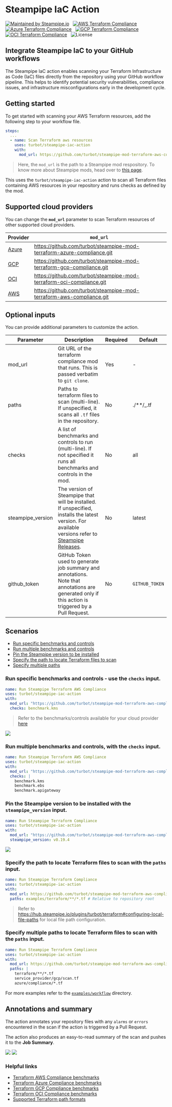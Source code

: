 # Steampipe IaC Action

[![Maintained by Steampipe.io](https://img.shields.io/badge/maintained%20by-steampipe.io-c33)](https://steampipe.io/?utm_source=github&utm_medium=organic_oss&utm_campaign=polygoat) &nbsp;
[![AWS Terraform Compliance](https://img.shields.io/badge/terraform-AWS_Compliance-orange)](https://hub.steampipe.io/mods/turbot/terraform_aws_compliance) &nbsp;
[![Azure Terraform Compliance](https://img.shields.io/badge/terraform-Azure_Compliance-blue)](https://hub.steampipe.io/mods/turbot/terraform_azure_compliance) &nbsp;
[![GCP Terraform Compliance](https://img.shields.io/badge/terraform-GCP_Compliance-blue)](https://hub.steampipe.io/mods/turbot/terraform_gcp_compliance) &nbsp;
[![OCI Terraform Compliance](https://img.shields.io/badge/terraform-OCI_Compliance-red)](https://hub.steampipe.io/mods/turbot/terraform_oci_compliance) &nbsp;
![License](https://img.shields.io/badge/license-Apache-blue) &nbsp;

## Integrate Steampipe IaC to your GitHub workflows

The Steampipe IaC action enables scanning your Terraform Infrastructure as Code (IaC) files directly from the repository using your GitHub workflow pipeline. This helps to identify potential security vulnerabilities, compliance issues, and infrastructure misconfigurations early in the development cycle.

## Getting started

To get started with scanning your AWS Terraform resources, add the following step to your workflow file.

```yaml
steps:
  ...
  - name: Scan Terraform aws resources
    uses: turbot/steampipe-iac-action
    with:
      mod_url: https://github.com/turbot/steampipe-mod-terraform-aws-compliance.git
```

> Here, the `mod_url` is the path to a Steampipe mod respository. To know more about Steampipe mods, head over to [this page](https://steampipe.io/docs/mods/overview#steampipe-mods).

This uses the `turbot/steampipe-iac-action` action to scan all Terraform files containing AWS resources in your repository and runs checks as defined by the mod.

## Supported cloud providers

You can change the **`mod_url`** parameter to scan Terraform resources of other supported cloud providers.

| Provider                                                                 | `mod_url`                                                              |
| ------------------------------------------------------------------------ | ---------------------------------------------------------------------- |
| [Azure](https://hub.steampipe.io/mods/turbot/terraform_azure_compliance) | https://github.com/turbot/steampipe-mod-terraform-azure-compliance.git |
| [GCP](https://hub.steampipe.io/mods/turbot/terraform_gcp_compliance)     | https://github.com/turbot/steampipe-mod-terraform-gcp-compliance.git   |
| [OCI](https://hub.steampipe.io/mods/turbot/terraform_oci_compliance)     | https://github.com/turbot/steampipe-mod-terraform-oci-compliance.git   |
| [AWS](https://hub.steampipe.io/mods/turbot/terraform_aws_compliance)     | https://github.com/turbot/steampipe-mod-terraform-aws-compliance.git   |

## Optional inputs

You can provide additional parameters to customize the action.

| Parameter         | Description                                                                                                                                                                                       | Required | Default        |
| ----------------- | ------------------------------------------------------------------------------------------------------------------------------------------------------------------------------------------------- | -------- | -------------- |
| mod_url           | Git URL of the terraform compliance mod that runs. This is passed verbatim to `git clone`.                                                                                                        | Yes      | -              |
| paths             | Paths to terraform files to scan (multi-line). If unspecified, it scans all `.tf` files in the repository.                                                                                        | No       | ./\*\*/\_.tf   |
| checks            | A list of benchmarks and controls to run (multi-line). If not specified it runs all benchmarks and controls in the mod.                                                                           | No       | all            |
| steampipe_version | The version of Steampipe that will be installed. If unspecified, installs the latest version. For available versions refer to [Steampipe Releases](https://github.com/turbot/steampipe/releases). | No       | latest         |
| github_token      | GitHub Token used to generate job summary and annotations. Note that annotations are generated only if this action is triggered by a Pull Request.                                                | No       | `GITHUB_TOKEN` |

## Scenarios

- [Run specific benchmarks and controls](#run-specific-benchmarks-and-controls-include-the-checks-input)
- [Run multiple benchmarks and controls](#run-multiple-benchmarks-and-controls-with-the-checks-input)
- [Pin the Steampipe version to be installed](#pin-the-steampipe-version-to-be-installed-with-the-steampipe_version-input)
- [Specify the path to locate Terraform files to scan](#specify-the-terraform-files-to-scan-with-the-paths-input)
- [Specify multiple paths](#specify-multiple-paths-to-locate-terraform-files-to-scan-with-the-paths-input)

### Run specific benchmarks and controls - use the `checks` input.

```yaml
name: Run Steampipe Terraform AWS Compliance
uses: turbot/steampipe-iac-action
with:
  mod_url: "https://github.com/turbot/steampipe-mod-terraform-aws-compliance.git"
  checks: benchmark.kms
```

> Refer to the benchmarks/controls available for your cloud provider [here](#helpful-links)

<img src="images/input-checks-param.png" />

### Run multiple benchmarks and controls, with the `checks` input.

```yaml
name: Run Steampipe Terraform AWS Compliance
uses: turbot/steampipe-iac-action
with:
  mod_url: "https://github.com/turbot/steampipe-mod-terraform-aws-compliance.git"
  checks: |
    benchmark.kms
    benchmark.ebs
    benchmark.apigateway
```

### Pin the Steampipe version to be installed with the `steampipe_version` input.

```yaml
name: Run Steampipe Terraform Compliance
uses: turbot/steampipe-iac-action
with:
  mod_url: "https://github.com/turbot/steampipe-mod-terraform-aws-compliance.git"
  steampipe_version: v0.19.4
```

<img src="images/input-steampipe-version-param.png" />

### Specify the path to locate Terraform files to scan with the `paths` input.

```yaml
name: Run Steampipe Terraform Compliance
uses: turbot/steampipe-iac-action
with:
  mod_url: https://github.com/turbot/steampipe-mod-terraform-aws-compliance.git
  paths: examples/terraform/**/*.tf # Relative to repository root
```

> Refer to https://hub.steampipe.io/plugins/turbot/terraform#configuring-local-file-paths for local file path configuration.

### Specify multiple paths to locate Terraform files to scan with the `paths` input.

```yaml
name: Run Steampipe Terraform Compliance
uses: turbot/steampipe-iac-action
with:
  mod_url: https://github.com/turbot/steampipe-mod-terraform-aws-compliance.git
  paths: |
    terraform/**/*.tf
    service_provider/gcp/scan.tf
    azure/compliance/*.tf
```

For more examples refer to the [`examples/workflow`](https://github.com/turbot/steampipe-iac-action/tree/infra-scan/examples/workflow) directory.

## Annotations and summary

The action annotates your repository files with any `alarms` or `errors` encountered in the scan if the action is triggered by a Pull Request.

The action also produces an easy-to-read summary of the scan and pushes it to the **Job Summary**.

<img src="images/annotations_sample.png" />
<img src="images/summary-output.png" />

### Helpful links

- [Terraform AWS Compliance benchmarks](https://hub.steampipe.io/mods/turbot/terraform_aws_compliance/controls#benchmarks)
- [Terraform Azure Compliance benchmarks](https://hub.steampipe.io/mods/turbot/terraform_azure_compliance/controls#benchmarks)
- [Terraform GCP Compliance benchmarks](https://hub.steampipe.io/mods/turbot/terraform_gcp_compliance/controls#benchmarks)
- [Terraform OCI Compliance benchmarks](https://hub.steampipe.io/mods/turbot/terraform_oci_compliance/controls#benchmarks)
- [Supported Terraform path formats](https://hub.steampipe.io/plugins/turbot/terraform#supported-path-formats)
